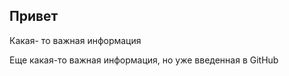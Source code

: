 ## Привет 

Какая- то важная информация 

Еще какая-то важная информация, но уже введенная в GitHub
